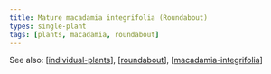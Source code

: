 ```yaml
---
title: Mature macadamia integrifolia (Roundabout)
types: single-plant
tags: [plants, macadamia, roundabout]
---
```


See also: [[individual-plants]], [[roundabout]], [[macadamia-integrifolia]]


[//begin]: # "Autogenerated link references for markdown compatibility"
[individual-plants]: individual-plants "Individual plants"
[roundabout]: ../roundabout "Roundabout"
[macadamia-integrifolia]: ../plants/macadamia-integrifolia "Macadamia integrifolia"
[//end]: # "Autogenerated link references"